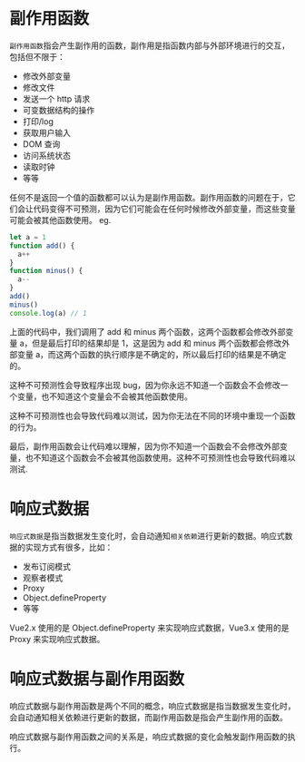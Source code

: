 # 副作用函数
`副作用函数`指会产生副作用的函数，副作用是指函数内部与外部环境进行的交互，包括但不限于：
- 修改外部变量
- 修改文件
- 发送一个 http 请求
- 可变数据结构的操作
- 打印/log
- 获取用户输入
- DOM 查询
- 访问系统状态
- 读取时钟
- 等等
  
任何不是返回一个值的函数都可以认为是副作用函数。副作用函数的问题在于，它们会让代码变得不可预测，因为它们可能会在任何时候修改外部变量，而这些变量可能会被其他函数使用。
eg. 
```js
let a = 1
function add() {
  a++
}
function minus() {
  a--
}
add()
minus()
console.log(a) // 1
```
上面的代码中，我们调用了 add 和 minus 两个函数，这两个函数都会修改外部变量 a，但是最后打印的结果却是 1，这是因为 add 和 minus 两个函数都会修改外部变量 a，而这两个函数的执行顺序是不确定的，所以最后打印的结果是不确定的。

这种不可预测性会导致程序出现 bug，因为你永远不知道一个函数会不会修改一个变量，也不知道这个变量会不会被其他函数使用。

这种不可预测性也会导致代码难以测试，因为你无法在不同的环境中重现一个函数的行为。

最后，副作用函数会让代码难以理解，因为你不知道一个函数会不会修改外部变量，也不知道这个函数会不会被其他函数使用。这种不可预测性也会导致代码难以测试.

# 响应式数据
`响应式数据`是指当数据发生变化时，会自动通知`相关依赖`进行更新的数据。响应式数据的实现方式有很多，比如：
- 发布订阅模式
- 观察者模式
- Proxy
- Object.defineProperty
- 等等
  
Vue2.x 使用的是 Object.defineProperty 来实现响应式数据，Vue3.x 使用的是 Proxy 来实现响应式数据。

# 响应式数据与副作用函数
响应式数据与副作用函数是两个不同的概念，响应式数据是指当数据发生变化时，会自动通知相关依赖进行更新的数据，而副作用函数是指会产生副作用的函数。

响应式数据与副作用函数之间的关系是，响应式数据的变化会触发副作用函数的执行。
